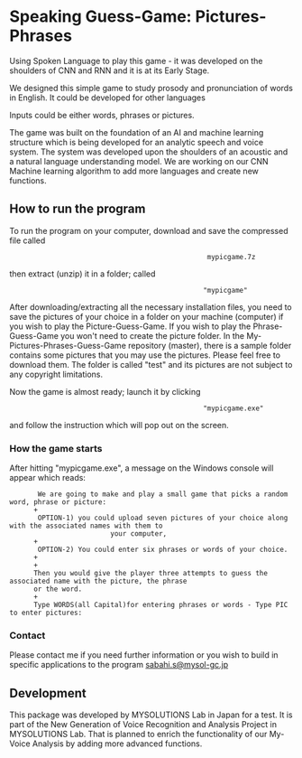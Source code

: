 # Speaking Guess-Game: Pictures-Phrases

Using Spoken Language to play this game - it was developed on the shoulders of CNN and RNN and it is at its Early Stage.

We designed this simple game to study prosody and pronunciation of words in English. It could be developed for other languages

Inputs could be either words, phrases or pictures.

The game was built on the foundation of an AI and machine learning structure which is being developed for an analytic speech and voice system. The system was developed upon the shoulders of an acoustic and a natural language understanding model. We are working on our CNN Machine learning algorithm to add more languages and create new functions.

## How to run the program
To run the program on your computer, download and save the compressed file called 

                                                     mypicgame.7z
                                                      
then extract (unzip) it in a folder; called 

                                                    "mypicgame" 

After downloading/extracting all the necessary installation files, you need to save the pictures of your choice in a folder on your machine (computer) if you wish to play the Picture-Guess-Game. If you wish to play the Phrase-Guess-Game you won't need to create the picture folder. In the My-Pictures-Phrases-Guess-Game repository (master), there is a sample folder contains some pictures that you may use the pictures. Please feel free to download them. The folder is called "test" and its pictures are not subject to any copyright limitations. 

Now the game is almost ready; launch it by clicking 

                                                    "mypicgame.exe" 

and follow the instruction which will pop out on the screen. 
                                                
### How the game starts

After hitting "mypicgame.exe", a message on the Windows console will appear which reads: 

           We are going to make and play a small game that picks a random word, phrase or picture:
          +
           OPTION-1) you could upload seven pictures of your choice along with the associated names with them to 
                             your computer,
          +
           OPTION-2) You could enter six phrases or words of your choice.
          +
          +
          Then you would give the player three attempts to guess the associated name with the picture, the phrase 
          or the word.
          +
          Type WORDS(all Capital)for entering phrases or words - Type PIC to enter pictures:

### Contact

Please contact me if you need further information or you wish to build in specific applications to the program
                                                     sabahi.s@mysol-gc.jp
                                                      
## Development

This package was developed by MYSOLUTIONS Lab in Japan for a test. It is part of the New Generation of Voice Recognition and Analysis Project in MYSOLUTIONS Lab. That is planned to enrich the functionality of our My-Voice Analysis by adding more advanced functions.
